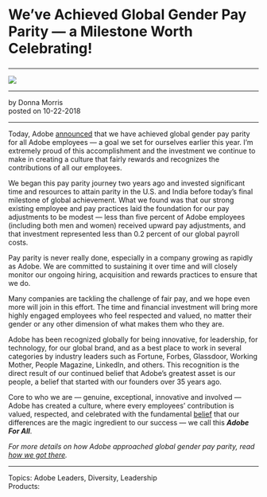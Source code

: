 # We’ve Achieved Global Gender Pay Parity — a Milestone Worth Celebrating!

### 

---

![](https://hlx.blob.core.windows.net/external/cfe366e9c11cb132cdb91ff31d588eb3616efa5d)

---

by Donna Morris  
posted on 10-22-2018

---

Today, Adobe [announced](https://news.adobe.com/press-release/corporate/adobe-achieves-global-gender-pay-parity) that we have achieved global gender pay parity for all Adobe employees — a goal we set for ourselves earlier this year. I’m extremely proud of this accomplishment and the investment we continue to make in creating a culture that fairly rewards and recognizes the contributions of all our employees.

We began this pay parity journey two years ago and invested significant time and resources to attain parity in the U.S. and India before today’s final milestone of global achievement. What we found was that our strong existing employee and pay practices laid the foundation for our pay adjustments to be modest — less than five percent of Adobe employees (including both men and women) received upward pay adjustments, and that investment represented less than 0.2 percent of our global payroll costs.

Pay parity is never really done, especially in a company growing as rapidly as Adobe. We are committed to sustaining it over time and will closely monitor our ongoing hiring, acquisition and rewards practices to ensure that we do.

Many companies are tackling the challenge of fair pay, and we hope even more will join in this effort. The time and financial investment will bring more highly engaged employees who feel respected and valued, no matter their gender or any other dimension of what makes them who they are.

Adobe has been recognized globally for being innovative, for leadership, for technology, for our global brand, and as a best place to work in several categories by industry leaders such as Fortune, Forbes, Glassdoor, Working Mother, People Magazine, LinkedIn, and others. This recognition is the direct result of our continued belief that Adobe’s greatest asset is our people, a belief that started with our founders over 35 years ago.

Core to who we are — genuine, exceptional, innovative and involved — Adobe has created a culture, where every employees’ contribution is valued, respected, and celebrated with the fundamental [belief](https://www.adobe.com/diversity/what-we-believe.html) that our differences are the magic ingredient to our success — we call this **_Adobe For All_**.

_For more details on how Adobe approached global gender pay parity, read [how we got there](https://theblog.adobe.com/global-pay-parity-how-we-got-there/)._

---

Topics: Adobe Leaders, Diversity, Leadership  
Products:
